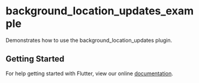 # background_location_updates_example

Demonstrates how to use the background_location_updates plugin.

## Getting Started

For help getting started with Flutter, view our online
[documentation](https://flutter.io/).

